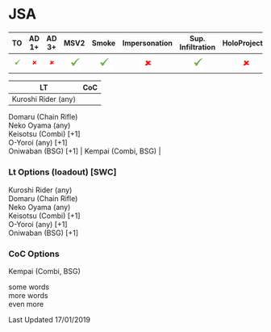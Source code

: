# JSA

| TO | AD 1+ | AD 3+ | MSV2 | Smoke | Impersonation | Sup. Infiltration | HoloProjector | TAGs | Strategos |
|:--:|:-----:|:-----:|:----:|:-----:|:-------------:|:-----------------:|:-------------:|:----:|:---------:|
| ![tick](/images/tick.png "Yes") | ![cross](/images/cross.png "No") | ![cross](/images/cross.png "No") | ![tick](/images/tick.png "Yes") | ![tick](/images/tick.png "Yes") | ![cross](/images/cross.png "No") | ![tick](/images/tick.png "Yes") | ![cross](/images/cross.png "No") | ![tick](/images/tick.png "Yes") | - |

| LT | CoC |
| -- | --- |
| Kuroshi Rider (any)<br />
Domaru (Chain Rifle)  
Neko Oyama (any)  
Keisotsu (Combi) [+1]  
O-Yoroi (any) [+1]  
Oniwaban (BSG) [+1]  | Kempai (Combi, BSG) |

### Lt Options (loadout) [SWC]
Kuroshi Rider (any)  
Domaru (Chain Rifle)  
Neko Oyama (any)  
Keisotsu (Combi) [+1]  
O-Yoroi (any) [+1]  
Oniwaban (BSG) [+1]

### CoC Options
Kempai (Combi, BSG)

some words  
more words\
even more

Last Updated 17/01/2019

